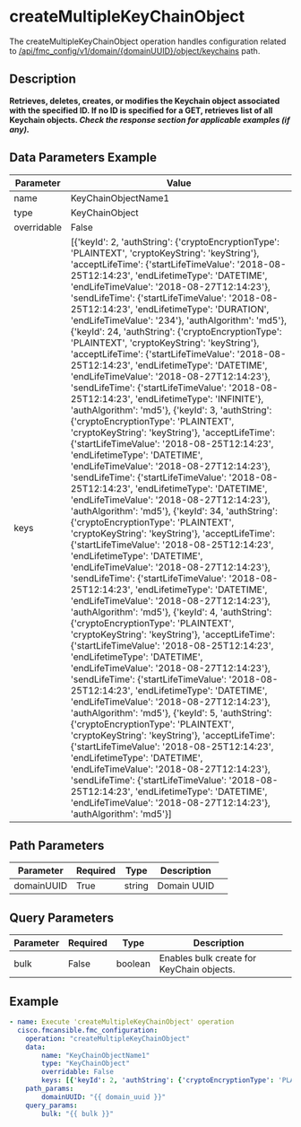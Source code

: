 # createMultipleKeyChainObject

The createMultipleKeyChainObject operation handles configuration related to [/api/fmc_config/v1/domain/{domainUUID}/object/keychains](/paths//api/fmc_config/v1/domain/{domain_uuid}/object/keychains.md) path.&nbsp;
## Description
**Retrieves, deletes, creates, or modifies the Keychain object associated with the specified ID. If no ID is specified for a GET, retrieves list of all Keychain objects. _Check the response section for applicable examples (if any)._**

## Data Parameters Example
| Parameter | Value |
| --------- | -------- |
| name | KeyChainObjectName1 |
| type | KeyChainObject |
| overridable | False |
| keys | [{'keyId': 2, 'authString': {'cryptoEncryptionType': 'PLAINTEXT', 'cryptoKeyString': 'keyString'}, 'acceptLifeTime': {'startLifeTimeValue': '2018-08-25T12:14:23', 'endLifetimeType': 'DATETIME', 'endLifeTimeValue': '2018-08-27T12:14:23'}, 'sendLifeTime': {'startLifeTimeValue': '2018-08-25T12:14:23', 'endLifetimeType': 'DURATION', 'endLifeTimeValue': '234'}, 'authAlgorithm': 'md5'}, {'keyId': 24, 'authString': {'cryptoEncryptionType': 'PLAINTEXT', 'cryptoKeyString': 'keyString'}, 'acceptLifeTime': {'startLifeTimeValue': '2018-08-25T12:14:23', 'endLifetimeType': 'DATETIME', 'endLifeTimeValue': '2018-08-27T12:14:23'}, 'sendLifeTime': {'startLifeTimeValue': '2018-08-25T12:14:23', 'endLifetimeType': 'INFINITE'}, 'authAlgorithm': 'md5'}, {'keyId': 3, 'authString': {'cryptoEncryptionType': 'PLAINTEXT', 'cryptoKeyString': 'keyString'}, 'acceptLifeTime': {'startLifeTimeValue': '2018-08-25T12:14:23', 'endLifetimeType': 'DATETIME', 'endLifeTimeValue': '2018-08-27T12:14:23'}, 'sendLifeTime': {'startLifeTimeValue': '2018-08-25T12:14:23', 'endLifetimeType': 'DATETIME', 'endLifeTimeValue': '2018-08-27T12:14:23'}, 'authAlgorithm': 'md5'}, {'keyId': 34, 'authString': {'cryptoEncryptionType': 'PLAINTEXT', 'cryptoKeyString': 'keyString'}, 'acceptLifeTime': {'startLifeTimeValue': '2018-08-25T12:14:23', 'endLifetimeType': 'DATETIME', 'endLifeTimeValue': '2018-08-27T12:14:23'}, 'sendLifeTime': {'startLifeTimeValue': '2018-08-25T12:14:23', 'endLifetimeType': 'DATETIME', 'endLifeTimeValue': '2018-08-27T12:14:23'}, 'authAlgorithm': 'md5'}, {'keyId': 4, 'authString': {'cryptoEncryptionType': 'PLAINTEXT', 'cryptoKeyString': 'keyString'}, 'acceptLifeTime': {'startLifeTimeValue': '2018-08-25T12:14:23', 'endLifetimeType': 'DATETIME', 'endLifeTimeValue': '2018-08-27T12:14:23'}, 'sendLifeTime': {'startLifeTimeValue': '2018-08-25T12:14:23', 'endLifetimeType': 'DATETIME', 'endLifeTimeValue': '2018-08-27T12:14:23'}, 'authAlgorithm': 'md5'}, {'keyId': 5, 'authString': {'cryptoEncryptionType': 'PLAINTEXT', 'cryptoKeyString': 'keyString'}, 'acceptLifeTime': {'startLifeTimeValue': '2018-08-25T12:14:23', 'endLifetimeType': 'DATETIME', 'endLifeTimeValue': '2018-08-27T12:14:23'}, 'sendLifeTime': {'startLifeTimeValue': '2018-08-25T12:14:23', 'endLifetimeType': 'DATETIME', 'endLifeTimeValue': '2018-08-27T12:14:23'}, 'authAlgorithm': 'md5'}] |

## Path Parameters
| Parameter | Required | Type | Description |
| --------- | -------- | ---- | ----------- |
| domainUUID | True | string <td colspan=3> Domain UUID |

## Query Parameters
| Parameter | Required | Type | Description |
| --------- | -------- | ---- | ----------- |
| bulk | False | boolean <td colspan=3> Enables bulk create for KeyChain objects. |

## Example
```yaml
- name: Execute 'createMultipleKeyChainObject' operation
  cisco.fmcansible.fmc_configuration:
    operation: "createMultipleKeyChainObject"
    data:
        name: "KeyChainObjectName1"
        type: "KeyChainObject"
        overridable: False
        keys: [{'keyId': 2, 'authString': {'cryptoEncryptionType': 'PLAINTEXT', 'cryptoKeyString': 'keyString'}, 'acceptLifeTime': {'startLifeTimeValue': '2018-08-25T12:14:23', 'endLifetimeType': 'DATETIME', 'endLifeTimeValue': '2018-08-27T12:14:23'}, 'sendLifeTime': {'startLifeTimeValue': '2018-08-25T12:14:23', 'endLifetimeType': 'DURATION', 'endLifeTimeValue': '234'}, 'authAlgorithm': 'md5'}, {'keyId': 24, 'authString': {'cryptoEncryptionType': 'PLAINTEXT', 'cryptoKeyString': 'keyString'}, 'acceptLifeTime': {'startLifeTimeValue': '2018-08-25T12:14:23', 'endLifetimeType': 'DATETIME', 'endLifeTimeValue': '2018-08-27T12:14:23'}, 'sendLifeTime': {'startLifeTimeValue': '2018-08-25T12:14:23', 'endLifetimeType': 'INFINITE'}, 'authAlgorithm': 'md5'}, {'keyId': 3, 'authString': {'cryptoEncryptionType': 'PLAINTEXT', 'cryptoKeyString': 'keyString'}, 'acceptLifeTime': {'startLifeTimeValue': '2018-08-25T12:14:23', 'endLifetimeType': 'DATETIME', 'endLifeTimeValue': '2018-08-27T12:14:23'}, 'sendLifeTime': {'startLifeTimeValue': '2018-08-25T12:14:23', 'endLifetimeType': 'DATETIME', 'endLifeTimeValue': '2018-08-27T12:14:23'}, 'authAlgorithm': 'md5'}, {'keyId': 34, 'authString': {'cryptoEncryptionType': 'PLAINTEXT', 'cryptoKeyString': 'keyString'}, 'acceptLifeTime': {'startLifeTimeValue': '2018-08-25T12:14:23', 'endLifetimeType': 'DATETIME', 'endLifeTimeValue': '2018-08-27T12:14:23'}, 'sendLifeTime': {'startLifeTimeValue': '2018-08-25T12:14:23', 'endLifetimeType': 'DATETIME', 'endLifeTimeValue': '2018-08-27T12:14:23'}, 'authAlgorithm': 'md5'}, {'keyId': 4, 'authString': {'cryptoEncryptionType': 'PLAINTEXT', 'cryptoKeyString': 'keyString'}, 'acceptLifeTime': {'startLifeTimeValue': '2018-08-25T12:14:23', 'endLifetimeType': 'DATETIME', 'endLifeTimeValue': '2018-08-27T12:14:23'}, 'sendLifeTime': {'startLifeTimeValue': '2018-08-25T12:14:23', 'endLifetimeType': 'DATETIME', 'endLifeTimeValue': '2018-08-27T12:14:23'}, 'authAlgorithm': 'md5'}, {'keyId': 5, 'authString': {'cryptoEncryptionType': 'PLAINTEXT', 'cryptoKeyString': 'keyString'}, 'acceptLifeTime': {'startLifeTimeValue': '2018-08-25T12:14:23', 'endLifetimeType': 'DATETIME', 'endLifeTimeValue': '2018-08-27T12:14:23'}, 'sendLifeTime': {'startLifeTimeValue': '2018-08-25T12:14:23', 'endLifetimeType': 'DATETIME', 'endLifeTimeValue': '2018-08-27T12:14:23'}, 'authAlgorithm': 'md5'}]
    path_params:
        domainUUID: "{{ domain_uuid }}"
    query_params:
        bulk: "{{ bulk }}"

```